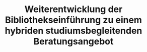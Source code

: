 ---
id: "beratung" # nochmal überlegen
method: "Bibliothekseinführung im Rahmen von Tutorien"
institution: "Fakultät für Wirtschafts- und Sozialwissenschaften"
title: "Weiterentwicklung der Bibliothekseinführung zu einem hybriden studiumsbegleitenden Beratungsangebot"
title_project:
title_short: "Hybrides Beratungsangebot"
period: "Apr 23 ­­- Mar 24 (12 months)"
foerderlinie: "Fachspezifische Data Literacy"
round: "2"
filter: "2"
lecture2go:
uhh_url: "https://www.hcl.uni-hamburg.de/ddlitlab/data-literacy-lehrlabor/zweite-foerderrunde/07-hybrides-beratungsangebot.html"
contributors: "Pune Karimi, Michael Eiden, Dr. Sabine Rauchmann, Ute Lehmann"
quote: "Studierende sollen die jeweiligen Teilkompetenzen zur wissenschaftlichen Informations- und Literaturrecherche immer genau dann im Verlauf ihres Studiums erwerben können, wenn sie sie unmittelbar benötigen und anwenden. Zu diesem Zweck wurde die Bibliothekseinführung weiterentwickelt."
text: |
    ## Ausrichtung des Lehrlabors

    Bisher wurden Bibliothekseinführungen für BA-Studiengänge Soziologie und Politikwissenschaft sowie den Lehramtsstudiengang Sozialwissenschaften einmalig als 90-minütige Präsenzveranstaltungen im ersten Semester durchgeführt. Diese Veranstaltungen mussten viele Inhalte in kurzer Zeit abdecken, was wenig Raum für praktisches Ausprobieren ließ und oft Informationen beinhaltete, die erst später im Studium benötigt wurden. Um diese Defizite zu beheben, wurde beschlossen, die Bibliothekseinführungen zu einem studienbegleitenden, vor allem online-basierten Beratungsangebot weiterzuentwickeln.

    Durch die pandemiebedingte Umstellung auf Online-Einführungen seit dem SoSe 2020 wurden positive Erfahrungen gesammelt. Ziel der Weiterentwicklung ist es, Studierende kontinuierlich bei der Literaturrecherche zu unterstützen, was für ihre Seminararbeiten und Referate essentiell ist.

    Ein neues Lehrkonzept wurde entwickelt, das alle notwendigen Informationen und Tools für die Studierenden leicht zugänglich macht. Vorteile des Onlineformats sind die flexible Kursorganisation, permanente Verfügbarkeit und die Inklusion von Studierenden, die aus gesundheitlichen Gründen oder Pflegeverantwortungen nicht regelmäßig an der Universität anwesend sein können.

    ## Rückblick und Ergebnisse

    Das Projekt ermöglichte die Entwicklung neuer Formate wie OpenOlat, Online-Sprechstunden und intensive Tutorenschulungen. Innerhalb von OpenOlat wurden Selbsttests, How-To-Videos, Texte und Infografiken erstellt. Die Bibliothekseinführung wurde reformiert und erweitert, erfolgreich in eine hybride Lernumgebung überführt, und um Themen wie Künstliche Intelligenz ergänzt.

    Die Bibliotheksmitarbeiter:innen konnten ihre Kompetenz in der Entwicklung neuer Formate stärken. Es wurde ein Austausch mit Fachverantwortlichen und Studierenden über Inhalte, Formate und Zeitpunkte geführt, um die Beratungskomponenten zu verbessern.

    Module 1 und 2 des OpenOlat-Kurses (4 Module sind geplant) adressieren viele Projektziele. Die Lehrinhalte wurden so aufbereitet, dass die Studierenden durch gemeinsames Ausprobieren und Auswerten der Suchergebnisse die Vor- und Nachteile verschiedener Suchinstrumente sowie die Bedeutung der richtigen Suchbegriffe erlernen konnten. Es zeigte sich, dass das praktische Erlernen für diese Inhalte besonders wichtig ist, was in früheren Einführungsveranstaltungen zu wenig berücksichtigt wurde.

    ## Tipps von Lehrenden für Lehrende

    Der durch das Projekt ermöglichte Austausch mit den Studierenden (Kursteilnehmenden und studentischen Hilfskräften/Tutor:innen) erlaubte es, deren Wahrnehmungen viel besser in die Präsentation der Lehrinhalte einzubeziehen. Im Laufe des Projekts traten die Besonderheiten von Online-Kursen in OpenOlat sehr deutlich zutage, und es konnten Strategien und Formen entwickelt werden, um die Lehrinhalte möglichst optimal für das Online-Selbststudium aufzubereiten. Diese Form der Vermittlung war für die Bibliotheksmitarbeitenden Neuland. Das Projekt bot eine einmalige Chance, dies zu realisieren. Eine solche Auseinandersetzung im Rahmen der normalen Bibliotheksarbeit ohne Förderung wäre in dieser Form nicht möglich gewesen.

image: "https://www.hcl.uni-hamburg.de/16932740/220901-uhh-shooting-von-wieding-769-733x414-058101efcf07a12a4ade5358eb5704e1feca2cb7.jpg"
image_credit: "von Wieding / UHH"
link_external: 
stine:
---